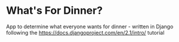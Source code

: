 # What's For Dinner?
App to determine what everyone wants for dinner - written in Django following the https://docs.djangoproject.com/en/2.1/intro/ tutorial
